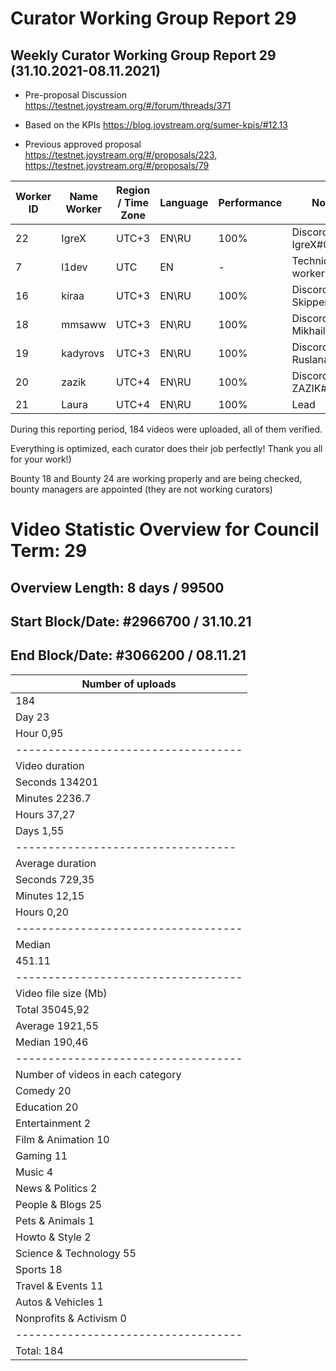 # Curator Working Group Report 29 

## Weekly Curator Working Group Report 29 (31.10.2021-08.11.2021) 

- Pre-proposal Discussion https://testnet.joystream.org/#/forum/threads/371

- Based on the KPIs https://blog.joystream.org/sumer-kpis/#12.13

- Previous approved proposal https://testnet.joystream.org/#/proposals/223, https://testnet.joystream.org/#/proposals/79

| Worker ID            | Name Worker | Region / Time Zone | Language | Performance |         Notes          |
|----------------------|-------------|--------------------|----------|-------------|------------------------|            
| 22                   | IgreX       |       UTC+3        | EN\RU    | 100%         |Discord: IgreX#0267     |
| 7                    | l1dev       |       	UTC       | EN       | -             |Technical worker        |
| 16                   | kiraa       |       UTC+3        | EN\RU    | 100%        |Discord: Skipper#0353   |
| 18                   | mmsaww      |       UTC+3        | EN\RU    | 100%         |Discord: Mikhail#7681   |
| 19                   | kadyrovs    |       UTC+3        | EN\RU    | 100%        |Discord: Ruslan#4019    |
| 20                   | zazik       |       UTC+4        | EN\RU    | 100%        |Discord: ZAZIK#5400     |
| 21                   | Laura       |       UTC+4        | EN\RU    | 100%        |         Lead           |

During this reporting period, 184 videos were uploaded, all of them verified.

Everything is optimized, each curator does their job perfectly! Thank you all for your work!)

Bounty 18 and Bounty 24 are working properly and are being checked, bounty managers are appointed (they are not working curators)

# Video Statistic Overview for Council Term: 29
## Overview Length: 8 days / 99500
## Start Block/Date: #2966700 / 31.10.21
## End Block/Date: #3066200 / 08.11.21

| Number of uploads                 |
|-----------------------------------|
| 184                               |
| Day	23                            |
| Hour	0,95|                       | 
|-----------------------------------|          
| Video duration                    |    
| Seconds 134201                    |
| Minutes 2236.7                    | 
| Hours 37,27                       | 
| Days 1,55                         | 
| ----------------------------------| 
| Average duration                  |
| Seconds	729,35                    |
| Minutes	12,15                     |
| Hours 0,20                        | 
|-----------------------------------|
| Median                            |
| 451.11                            | 
|-----------------------------------| 
| Video file size (Mb)              | 
| Total	35045,92                    |
| Average	1921,55                   |
| Median  190,46                    | 
|-----------------------------------|
| Number of videos in each category | 
| Comedy 20                         | 
| Education	20                      | 
| Entertainment	2                   | 
| Film & Animation	10              | 
| Gaming 11                         | 
| Music	4                           | 
| News & Politics	2                 | 
| People & Blogs	25                | 
| Pets & Animals	1                 | 
| Howto & Style 2                   | 
| Science & Technology 55           | 
| Sports 18                         |                    
| Travel & Events	11                |
| Autos & Vehicles	1               |   
| Nonprofits & Activism  0          |      
|-----------------------------------|
| Total:	184                       |
